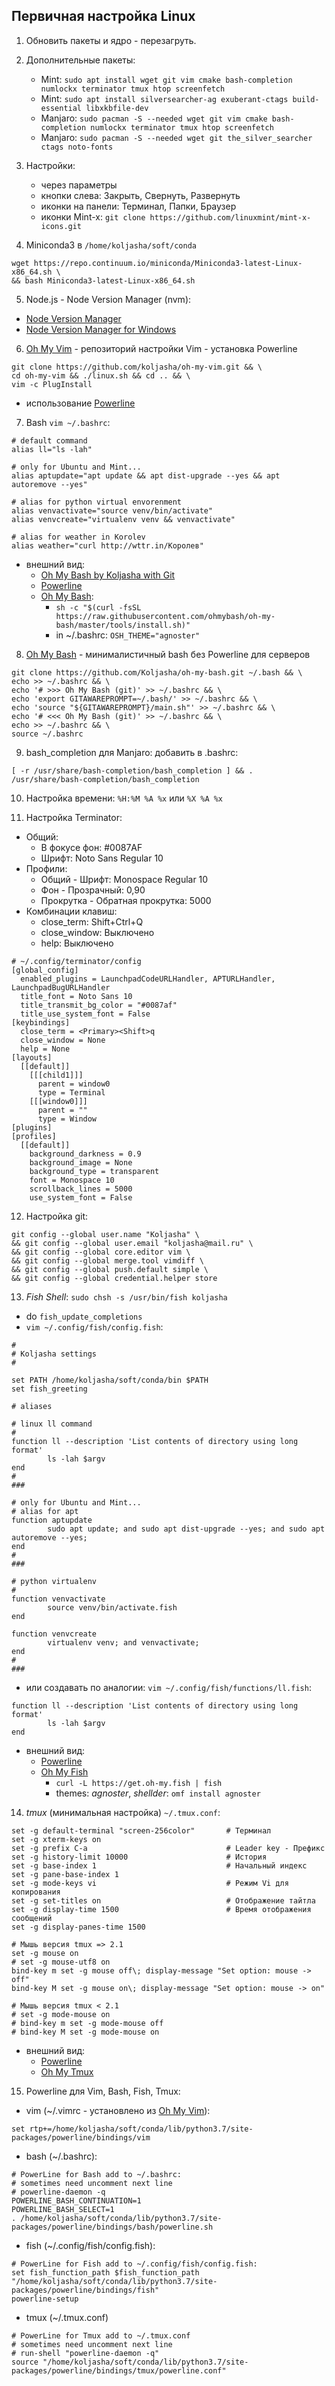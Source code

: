 ## Первичная настройка Linux

1. Обновить пакеты и ядро - перезагруть.

2. Дополнительные пакеты:
    * Mint: `sudo apt install wget git vim cmake bash-completion numlockx terminator tmux htop screenfetch`
    * Mint: `sudo apt install silversearcher-ag exuberant-ctags build-essential libxkbfile-dev`
    * Manjaro: `sudo pacman -S --needed wget git vim cmake bash-completion numlockx terminator tmux htop screenfetch`
    * Manjaro: `sudo pacman -S --needed wget git the_silver_searcher ctags noto-fonts`

3. Настройки:
    * через параметры
    * кнопки слева: Закрыть, Свернуть, Развернуть
    * иконки на панели: Терминал, Папки, Браузер
    * иконки Mint-x: `git clone https://github.com/linuxmint/mint-x-icons.git`
    
4. Miniconda3 в `/home/koljasha/soft/conda`
```
wget https://repo.continuum.io/miniconda/Miniconda3-latest-Linux-x86_64.sh \
&& bash Miniconda3-latest-Linux-x86_64.sh
```

5. Node.js - Node Version Manager (nvm): 
* [Node Version Manager](https://github.com/nvm-sh/nvm)
* [Node Version Manager for Windows](https://github.com/coreybutler/nvm-windows)

6. [Oh My Vim](https://github.com/Koljasha/oh-my-vim) - репозиторий настройки Vim - установка Powerline
```
git clone https://github.com/koljasha/oh-my-vim.git && \
cd oh-my-vim && ./linux.sh && cd .. && \
vim -c PlugInstall
```
* использование [Powerline](#powerline)

7. Bash `vim ~/.bashrc`:
```
# default command
alias ll="ls -lah"

# only for Ubuntu and Mint...
alias aptupdate="apt update && apt dist-upgrade --yes && apt autoremove --yes"

# alias for python virtual envorenment
alias venvactivate="source venv/bin/activate"
alias venvcreate="virtualenv venv && venvactivate"

# alias for weather in Korolev
alias weather="curl http://wttr.in/Королев"
```
* внешний вид:
   * [Oh My Bash by Koljasha with Git](#ohmybash)
   * [Powerline](#powerline)
   * [Oh My Bash](https://github.com/ohmybash/oh-my-bash):
      * `sh -c "$(curl -fsSL https://raw.githubusercontent.com/ohmybash/oh-my-bash/master/tools/install.sh)"`
      * in ~/.bashrc: `OSH_THEME="agnoster"`

8. <a name='ohmybash'>[Oh My Bash](https://github.com/Koljasha/oh-my-bash) - минималистичный bash без Powerline для серверов</a>
```
git clone https://github.com/Koljasha/oh-my-bash.git ~/.bash && \
echo >> ~/.bashrc && \
echo '# >>> Oh My Bash (git)' >> ~/.bashrc && \
echo 'export GITAWAREPROMPT=~/.bash/' >> ~/.bashrc && \
echo 'source "${GITAWAREPROMPT}/main.sh"' >> ~/.bashrc && \
echo '# <<< Oh My Bash (git)' >> ~/.bashrc && \
echo >> ~/.bashrc && \
source ~/.bashrc
```

9. bash_completion для Manjaro:
добавить в .bashrc:
```
[ -r /usr/share/bash-completion/bash_completion ] && . /usr/share/bash-completion/bash_completion
```

10. Настройка времени:
`%H:%M %A %x` или `%X %A %x`

11. Настройка Terminator:
* Общий:
  * В фокусе фон: #0087AF
  * Шрифт: Noto Sans Regular 10
* Профили:
  * Общий - Шрифт: Monospace Regular 10
  * Фон - Прозрачный: 0,90
  * Прокрутка - Обратная прокрутка: 5000
* Комбинации клавиш:
  * close_term:   Shift+Ctrl+Q
  * close_window: Выключено
  * help: Выключено
```
# ~/.config/terminator/config
[global_config]
  enabled_plugins = LaunchpadCodeURLHandler, APTURLHandler, LaunchpadBugURLHandler
  title_font = Noto Sans 10
  title_transmit_bg_color = "#0087af"
  title_use_system_font = False
[keybindings]
  close_term = <Primary><Shift>q
  close_window = None
  help = None
[layouts]
  [[default]]
    [[[child1]]]
      parent = window0
      type = Terminal
    [[[window0]]]
      parent = ""
      type = Window
[plugins]
[profiles]
  [[default]]
    background_darkness = 0.9
    background_image = None
    background_type = transparent
    font = Monospace 10
    scrollback_lines = 5000
    use_system_font = False
```

12. Настройка git:
```
git config --global user.name "Koljasha" \
&& git config --global user.email "koljasha@mail.ru" \
&& git config --global core.editor vim \
&& git config --global merge.tool vimdiff \
&& git config --global push.default simple \
&& git config --global credential.helper store
```

13. *Fish Shell*: `sudo chsh -s /usr/bin/fish koljasha`
* do `fish_update_completions`
* `vim ~/.config/fish/config.fish`:
```
#
# Koljasha settings
#

set PATH /home/koljasha/soft/conda/bin $PATH
set fish_greeting

# aliases

# linux ll command
#
function ll --description 'List contents of directory using long format'
        ls -lah $argv
end
#
###

# only for Ubuntu and Mint...
# alias for apt
function aptupdate
        sudo apt update; and sudo apt dist-upgrade --yes; and sudo apt autoremove --yes;
end
#
###

# python virtualenv
#
function venvactivate
        source venv/bin/activate.fish
end

function venvcreate
        virtualenv venv; and venvactivate;
end
#
###
```
* или создавать по аналогии: `vim ~/.config/fish/functions/ll.fish`:
```
function ll --description 'List contents of directory using long format'
        ls -lah $argv
end
```
* внешний вид:
   * [Powerline](#powerline)
   * [Oh My Fish](https://github.com/oh-my-fish/oh-my-fish)
      * `curl -L https://get.oh-my.fish | fish`
      * themes: *agnoster*, *shellder*: `omf install agnoster`

14. *tmux* (минимальная настройка) `~/.tmux.conf`:
```
set -g default-terminal "screen-256color"       # Терминал
set -g xterm-keys on
set -g prefix C-a                               # Leader key - Префикс
set -g history-limit 10000                      # История
set -g base-index 1                             # Начальный индекс
set -g pane-base-index 1
set -g mode-keys vi                             # Режим Vi для копирования
set -g set-titles on                            # Отображение тайтла
set -g display-time 1500                        # Время отображения сообщений
set -g display-panes-time 1500

# Мышь версия tmux => 2.1
set -g mouse on
# set -g mouse-utf8 on
bind-key m set -g mouse off\; display-message "Set option: mouse -> off"
bind-key M set -g mouse on\; display-message "Set option: mouse -> on"

# Мышь версия tmux < 2.1
# set -g mode-mouse on
# bind-key m set -g mode-mouse off
# bind-key M set -g mode-mouse on
```
* внешний вид:
   * [Powerline](#powerline)
   * [Oh My Tmux](https://github.com/gpakosz/.tmux)

15. <a name="powerline"> Powerline для Vim, Bash, Fish, Tmux: </a>
* vim (~/.vimrc - установлено из [Oh My Vim](https://github.com/Koljasha/oh-my-vim)):
```
set rtp+=/home/koljasha/soft/conda/lib/python3.7/site-packages/powerline/bindings/vim
```
* bash (~/.bashrc):
```
# PowerLine for Bash add to ~/.bashrc:
# sometimes need uncomment next line
# powerline-daemon -q
POWERLINE_BASH_CONTINUATION=1
POWERLINE_BASH_SELECT=1
. /home/koljasha/soft/conda/lib/python3.7/site-packages/powerline/bindings/bash/powerline.sh
```
* fish (~/.config/fish/config.fish):
```
# PowerLine for Fish add to ~/.config/fish/config.fish:
set fish_function_path $fish_function_path "/home/koljasha/soft/conda/lib/python3.7/site-packages/powerline/bindings/fish"
powerline-setup
```
* tmux (~/.tmux.conf)
```
# PowerLine for Tmux add to ~/.tmux.conf
# sometimes need uncomment next line
# run-shell "powerline-daemon -q"
source "/home/koljasha/soft/conda/lib/python3.7/site-packages/powerline/bindings/tmux/powerline.conf"
```
